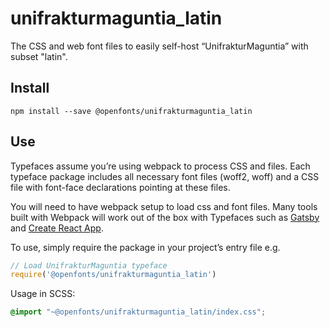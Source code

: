 
# unifrakturmaguntia_latin

The CSS and web font files to easily self-host “UnifrakturMaguntia” with subset "latin".

## Install

`npm install --save @openfonts/unifrakturmaguntia_latin`

## Use

Typefaces assume you’re using webpack to process CSS and files. Each typeface
package includes all necessary font files (woff2, woff) and a CSS file with
font-face declarations pointing at these files.

You will need to have webpack setup to load css and font files. Many tools built
with Webpack will work out of the box with Typefaces such as [Gatsby](https://github.com/gatsbyjs/gatsby)
and [Create React App](https://github.com/facebookincubator/create-react-app).

To use, simply require the package in your project’s entry file e.g.

```javascript
// Load UnifrakturMaguntia typeface
require('@openfonts/unifrakturmaguntia_latin')
```

Usage in SCSS:
```scss
@import "~@openfonts/unifrakturmaguntia_latin/index.css";
```
